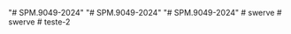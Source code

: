 "# SPM.9049-2024" 
"# SPM.9049-2024" 
"# SPM.9049-2024" 
#   s w e r v e  
 #   s w e r v e  
 #   t e s t e - 2  
 
